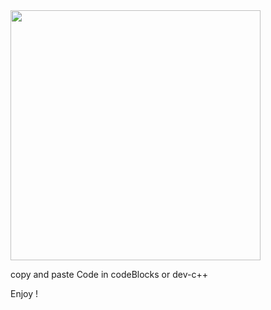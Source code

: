 <img with="400" height="400" src="[https://github.com/Milanloei/machineGun/blob/main/Game%20environment.png" />

copy and paste Code in codeBlocks or dev-c++

Enjoy !



